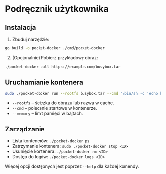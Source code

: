 # Podręcznik użytkownika

## Instalacja

1. Zbuduj narzędzie:

```bash
go build -o pocket-docker ./cmd/pocket-docker
```

2. (Opcjonalnie) Pobierz przykładowy obraz:

```bash
./pocket-docker pull https://example.com/busybox.tar
```

## Uruchamianie kontenera

```bash
sudo ./pocket-docker run --rootfs busybox.tar --cmd "/bin/sh -c 'echo hello'" --memory 67108864
```

- `--rootfs` – ścieżka do obrazu lub nazwa w cache.
- `--cmd` – polecenie startowe w kontenerze.
- `--memory` – limit pamięci w bajtach.

## Zarządzanie

- Lista kontenerów: `./pocket-docker ps`
- Zatrzymanie kontenera: `sudo ./pocket-docker stop <ID>`
- Usunięcie kontenera: `./pocket-docker rm <ID>`
- Dostęp do logów: `./pocket-docker logs <ID>`

Więcej opcji dostępnych jest poprzez `--help` dla każdej komendy.